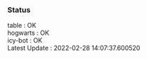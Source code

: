 ### Status


table : OK  
hogwarts : OK  
icy-bot : OK  
Latest Update : 2022-02-28 14:07:37.600520
